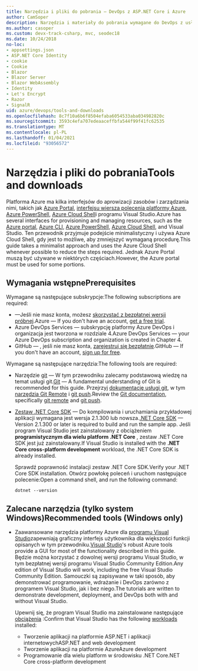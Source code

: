 ```yaml
---
title: Narzędzia i pliki do pobrania — DevOps z ASP.NET Core i Azure
author: CamSoper
description: Narzędzia i materiały do pobrania wymagane do DevOps z usługami ASP.NET Core i Azure.
ms.author: casoper
ms.custom: devx-track-csharp, mvc, seodec18
ms.date: 10/24/2018
no-loc:
- appsettings.json
- ASP.NET Core Identity
- cookie
- Cookie
- Blazor
- Blazor Server
- Blazor WebAssembly
- Identity
- Let's Encrypt
- Razor
- SignalR
uid: azure/devops/tools-and-downloads
ms.openlocfilehash: 8c7f10a6b6f8504efaba6054533aba034982820c
ms.sourcegitcommit: 3593c4efa707edeaaceffbfa544f99f41fc62535
ms.translationtype: MT
ms.contentlocale: pl-PL
ms.lasthandoff: 01/04/2021
ms.locfileid: "93056572"
---
```

# <a name="tools-and-downloads"></a><span data-ttu-id="58fc7-103">Narzędzia i pliki do pobrania</span><span class="sxs-lookup"><span data-stu-id="58fc7-103">Tools and downloads</span></span>

<span data-ttu-id="58fc7-104">Platforma Azure ma kilka interfejsów do aprowizacji zasobów i zarządzania nimi, takich jak [Azure Portal](https://portal.azure.com), [interfejsu wiersza polecenia platformy Azure](/cli/azure/), [Azure PowerShell](/powershell/azure/overview), [Azure Cloud Shell](https://shell.azure.com/bash)i programu Visual Studio.</span><span class="sxs-lookup"><span data-stu-id="58fc7-104">Azure has several interfaces for provisioning and managing resources, such as the [Azure portal](https://portal.azure.com), [Azure CLI](/cli/azure/), [Azure PowerShell](/powershell/azure/overview), [Azure Cloud Shell](https://shell.azure.com/bash), and Visual Studio.</span></span> <span data-ttu-id="58fc7-105">Ten przewodnik przyjmuje podejście minimalistyczny i używa Azure Cloud Shell, gdy jest to możliwe, aby zmniejszyć wymaganą procedurę.</span><span class="sxs-lookup"><span data-stu-id="58fc7-105">This guide takes a minimalist approach and uses the Azure Cloud Shell whenever possible to reduce the steps required.</span></span> <span data-ttu-id="58fc7-106">Jednak Azure Portal muszą być używane w niektórych częściach.</span><span class="sxs-lookup"><span data-stu-id="58fc7-106">However, the Azure portal must be used for some portions.</span></span>

## <a name="prerequisites"></a><span data-ttu-id="58fc7-107">Wymagania wstępne</span><span class="sxs-lookup"><span data-stu-id="58fc7-107">Prerequisites</span></span>

<span data-ttu-id="58fc7-108">Wymagane są następujące subskrypcje:</span><span class="sxs-lookup"><span data-stu-id="58fc7-108">The following subscriptions are required:</span></span>

* <span data-ttu-id="58fc7-109">&mdash;Jeśli nie masz konta, możesz [skorzystać z bezpłatnej wersji próbnej](https://azure.microsoft.com/free/dotnet/).</span><span class="sxs-lookup"><span data-stu-id="58fc7-109">Azure &mdash; If you don't have an account, [get a free trial](https://azure.microsoft.com/free/dotnet/).</span></span>
* <span data-ttu-id="58fc7-110">Azure DevOps Services &mdash; subskrypcję platformy Azure DevOps i organizacja jest tworzona w rozdziale 4.</span><span class="sxs-lookup"><span data-stu-id="58fc7-110">Azure DevOps Services &mdash; your Azure DevOps subscription and organization is created in Chapter 4.</span></span>
* <span data-ttu-id="58fc7-111">GitHub &mdash; , jeśli nie masz konta, [zarejestruj się bezpłatnie](https://github.com/join).</span><span class="sxs-lookup"><span data-stu-id="58fc7-111">GitHub &mdash; If you don't have an account, [sign up for free](https://github.com/join).</span></span>

<span data-ttu-id="58fc7-112">Wymagane są następujące narzędzia:</span><span class="sxs-lookup"><span data-stu-id="58fc7-112">The following tools are required:</span></span>

* <span data-ttu-id="58fc7-113">Narzędzie [git](https://git-scm.com/downloads) &mdash; W tym przewodniku zalecamy podstawową wiedzę na temat usługi git.</span><span class="sxs-lookup"><span data-stu-id="58fc7-113">[Git](https://git-scm.com/downloads) &mdash; A fundamental understanding of Git is recommended for this guide.</span></span> <span data-ttu-id="58fc7-114">Przejrzyj [dokumentację usługi git](https://git-scm.com/doc), w tym [narzędzia Git Remote](https://git-scm.com/docs/git-remote) i [git push](https://git-scm.com/docs/git-push).</span><span class="sxs-lookup"><span data-stu-id="58fc7-114">Review the [Git documentation](https://git-scm.com/doc), specifically [git remote](https://git-scm.com/docs/git-remote) and [git push](https://git-scm.com/docs/git-push).</span></span>
* <span data-ttu-id="58fc7-115">[Zestaw .NET Core SDK](https://dotnet.microsoft.com/download/) &mdash; Do kompilowania i uruchamiania przykładowej aplikacji wymagana jest wersja 2.1.300 lub nowsza.</span><span class="sxs-lookup"><span data-stu-id="58fc7-115">[.NET Core SDK](https://dotnet.microsoft.com/download/) &mdash; Version 2.1.300 or later is required to build and run the sample app.</span></span> <span data-ttu-id="58fc7-116">Jeśli program Visual Studio jest zainstalowany z obciążeniem **programistycznym dla wielu platform .NET Core** , zestaw .NET Core SDK jest już zainstalowany.</span><span class="sxs-lookup"><span data-stu-id="58fc7-116">If Visual Studio is installed with the **.NET Core cross-platform development** workload, the .NET Core SDK is already installed.</span></span>

    <span data-ttu-id="58fc7-117">Sprawdź poprawność instalacji zestaw .NET Core SDK.</span><span class="sxs-lookup"><span data-stu-id="58fc7-117">Verify your .NET Core SDK installation.</span></span> <span data-ttu-id="58fc7-118">Otwórz powłokę poleceń i uruchom następujące polecenie:</span><span class="sxs-lookup"><span data-stu-id="58fc7-118">Open a command shell, and run the following command:</span></span>

    ```dotnetcli
    dotnet --version
    ```

## <a name="recommended-tools-windows-only"></a><span data-ttu-id="58fc7-119">Zalecane narzędzia (tylko system Windows)</span><span class="sxs-lookup"><span data-stu-id="58fc7-119">Recommended tools (Windows only)</span></span>

* <span data-ttu-id="58fc7-120">Zaawansowane narzędzia platformy Azure dla [programu Visual Studio](https://visualstudio.microsoft.com)zapewniają graficzny interfejs użytkownika dla większości funkcji opisanych w tym przewodniku.</span><span class="sxs-lookup"><span data-stu-id="58fc7-120">[Visual Studio](https://visualstudio.microsoft.com)'s robust Azure tools provide a GUI for most of the functionality described in this guide.</span></span> <span data-ttu-id="58fc7-121">Będzie można korzystać z dowolnej wersji programu Visual Studio, w tym bezpłatnej wersji programu Visual Studio Community Edition.</span><span class="sxs-lookup"><span data-stu-id="58fc7-121">Any edition of Visual Studio will work, including the free Visual Studio Community Edition.</span></span> <span data-ttu-id="58fc7-122">Samouczki są zapisywane w taki sposób, aby demonstrować programowanie, wdrażanie i DevOps zarówno z programem Visual Studio, jak i bez niego.</span><span class="sxs-lookup"><span data-stu-id="58fc7-122">The tutorials are written to demonstrate development, deployment, and DevOps both with and without Visual Studio.</span></span>

  <span data-ttu-id="58fc7-123">Upewnij się, że program Visual Studio ma zainstalowane następujące [obciążenia](/visualstudio/install/modify-visual-studio) :</span><span class="sxs-lookup"><span data-stu-id="58fc7-123">Confirm that Visual Studio has the following [workloads](/visualstudio/install/modify-visual-studio) installed:</span></span>

  * <span data-ttu-id="58fc7-124">Tworzenie aplikacji na platformie ASP.NET i aplikacji internetowych</span><span class="sxs-lookup"><span data-stu-id="58fc7-124">ASP.NET and web development</span></span>
  * <span data-ttu-id="58fc7-125">Tworzenie aplikacji na platformie Azure</span><span class="sxs-lookup"><span data-stu-id="58fc7-125">Azure development</span></span>
  * <span data-ttu-id="58fc7-126">Programowanie dla wielu platform w środowisku .NET Core</span><span class="sxs-lookup"><span data-stu-id="58fc7-126">.NET Core cross-platform development</span></span>
